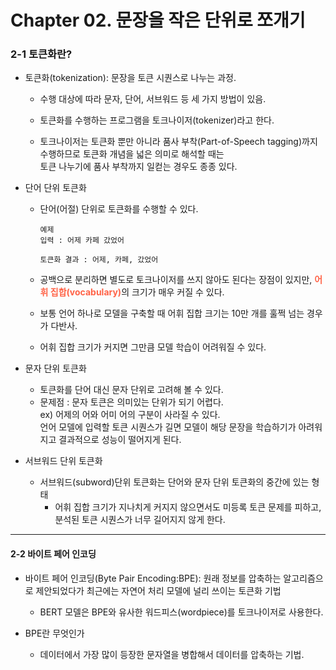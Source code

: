# Chapter 02. 문장을 작은 단위로 쪼개기

### 2-1 토큰화란?

- 토큰화(tokenization): 문장을 토큰 시퀀스로 나누는 과정.

    - 수행 대상에 따라 문자, 단어, 서브워드 등 세 가지 방법이 있음.

    - 토큰화를 수행하는 프로그램을 토크나이저(tokenizer)라고 한다.

    - 토크나이저는 토큰화 뿐만 아니라 품사 부착(Part-of-Speech tagging)까지 수행하므로 토큰화 개념을 넓은 의미로 해석할 때는  
    토큰 나누기에 품사 부착까지 일컫는 경우도 종종 있다.


- 단어 단위 토큰화
    - 단어(어절) 단위로 토큰화를 수행할 수 있다.
        ```
        예제
        입력 : 어제 카페 갔었어

        토큰화 결과 : 어제, 카페, 갔었어
        ```
    - 공백으로 분리하면 별도로 토크나이저를 쓰지 않아도 된다는 장점이 있지만, <span style="font-weight:bold; color:tomato">어휘 집합(vocabulary)</span>의 크기가 매우 커질 수 있다.
    
    - 보통 언어 하나로 모델을 구축할 때 어휘 집합 크기는 10만 개를 훌쩍 넘는 경우가 다반사.
    - 어휘 집합 크기가 커지면 그만큼 모델 학습이 어려워질 수 있다.

- 문자 단위 토큰화
    - 토큰화를 단어 대신 문자 단위로 고려해 볼 수 있다.
    - 문제점 : 문자 토큰은 의미있는 단위가 되기 어렵다.  
        ex) 어제의 어와 어미 어의 구분이 사라질 수 있다.  
        언어 모델에 입력할 토큰 시퀀스가 길면 모델이 해당 문장을 학습하기가 아려워지고 결과적으로 성능이 떨어지게 된다.

- 서브워드 단위 토큰화
    - 서브워드(subword)단위 토큰화는 단어와 문자 단위 토큰화의 중간에 있는 형태
        - 어휘 집합 크기가 지나치게 커지지 않으면서도 미등록 토큰 문제를 피하고, 분석된 토큰 시퀀스가 너무 길어지지 않게 한다.

---
#### 2-2 바이트 페어 인코딩
- 바이트 페어 인코딩(Byte Pair Encoding:BPE): 원래 정보를 압축하는 알고리즘으로 제안되었다가 최근에는 자연어 처리 모델에 널리 쓰이는 토큰화 기법

    - BERT 모델은 BPE와 유사한 워드피스(wordpiece)를 토크나이저로 사용한다.

- BPE란 무엇인가
    - 데이터에서 가장 많이 등장한 문자열을 병합해서 데이터를 압축하는 기법.
